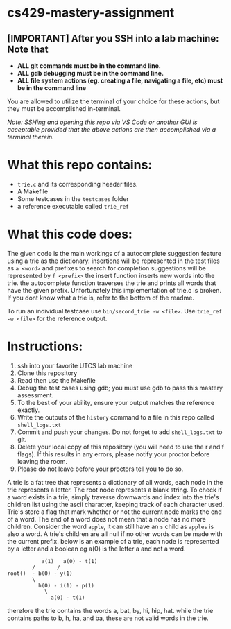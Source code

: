 # cs429-mastery-assignment
## [IMPORTANT] After you SSH into a lab machine: Note that
- **ALL git commands must be in the command line.**
- **ALL gdb debugging must be in the command line.**
- **ALL file system actions (eg. creating a file, navigating a file, etc) must be in the command line**

You are allowed to utilize the terminal of your choice for these actions, but they must be accomplished in-terminal.

*Note: SSHing and opening *this* repo via VS Code or another GUI is acceptable provided that the above actions are then accomplished via a terminal therein.*

# What this repo contains:
- `trie.c` and its corresponding header files.
- A Makefile
- Some testcases in the `testcases` folder
- a reference executable called `trie_ref`

# What this code does:
The given code is the main workings of a autocomplete suggestion feature using a trie as the dictionary. insertions will
be represented in the test files as `a <word>` and prefixes to search for completion suggestions will be represented by
`f <prefix>` the insert function inserts new words into the trie. the autocomplete function traverses the trie and
prints all words that have the given prefix. Unfortunately this implementation of trie.c is broken. If you dont know what
a trie is, refer to the bottom of the readme.

To run an individual testcase use
`bin/second_trie -w <file>`. Use `trie_ref -w <file>` for the reference output.

# Instructions:
1. ssh into your favorite UTCS lab machine
2. Clone this repository
3. Read then use the Makefile
4. Debug the test cases using gdb; you must use gdb to pass this mastery assessment.
5. To the best of your ability, ensure your output matches the reference exactly.
6. Write the outputs of the `history` command to a file in this repo called `shell_logs.txt`
7. Commit and push your changes. Do not forget to add `shell_logs.txt` to git.
8. Delete your local copy of this repository (you will need to use the r and f flags). If this results in any errors, please notify your proctor before leaving the room.
9. Please do not leave before your proctors tell you to do so. 


A trie is a fat tree that represents a dictionary of all words, each node in the trie represents a letter.
The root node represents a blank string. To check if a word exists in a trie, simply traverse downwards and index into
the trie's children list using the ascii character, keeping track of each character used. Trie's store a flag that mark
whether or not the current node marks the end of a word. The end of a word does not mean that a node has no more children.
Consider the word `apple`, it can still have an `s` child as `apples` is also a word. A trie's children are all null if no
other words can be made with the current prefix. below is an example of a trie, each node is represented by a letter and
a boolean eg a(0) is the letter a and not a word.
```
           a(1)   a(0) - t(1)
        /       /
root()  - b(0) - y(1)
        \
          h(0) - i(1) - p(1)
            \
              a(0) - t(1)
```
therefore the trie contains the words a, bat, by, hi, hip, hat. while the trie contains paths to b, h, ha, and ba,
these are not valid words in the trie.
